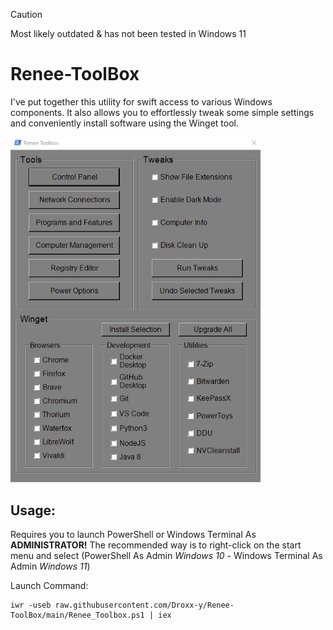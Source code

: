 > [!CAUTION]
> Most likely outdated & has not been tested in Windows 11

# Renee-ToolBox

I've put together this utility for swift access to various Windows components. It also allows you to effortlessly tweak some simple settings and conveniently install software using the Winget tool.

<img src="screenshot.png" width="400">

## Usage:

Requires you to launch PowerShell or Windows Terminal As **ADMINISTRATOR!** 
The recommended way is to right-click on the start menu and select (PowerShell As Admin *Windows 10* - Windows Terminal As Admin *Windows 11*)

Launch Command:

```
iwr -useb raw.githubusercontent.com/Droxx-y/Renee-ToolBox/main/Renee_Toolbox.ps1 | iex
